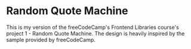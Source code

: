 # Random Quote Machine

This is my version of the freeCodeCamp's Frontend Libraries course's project 1 - Random Quote Machine. The design is heavily inspired by the sample provided by freeCodeCamp.

